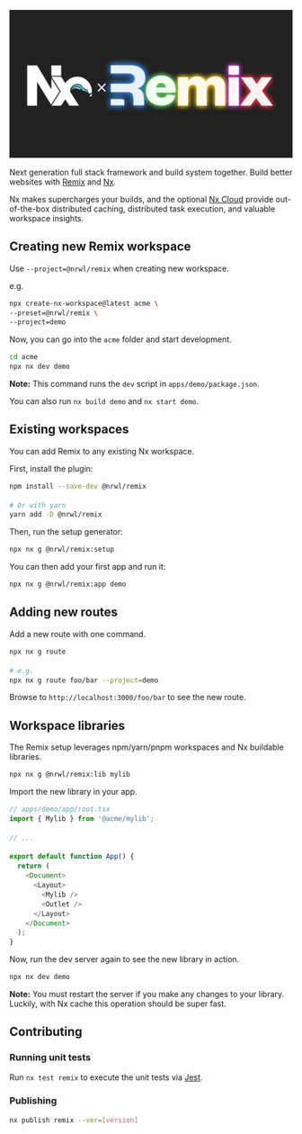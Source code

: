 <p style="text-align: center;"><img src="https://github.com/nrwl/nx-labs/raw/main/packages/remix/nx-remix.png" width="600" alt="Nx - Smart, Fast and Extensible Build System"></p>

Next generation full stack framework and build system together. Build better websites with [Remix](https://remix.run/) and [Nx](https://nx.dev).

Nx makes supercharges your builds, and the optional [Nx Cloud](https://nx.app) provide out-of-the-box distributed caching, distributed task execution, and valuable workspace insights.

## Creating new Remix workspace

Use `--project=@nrwl/remix` when creating new workspace.

e.g.

```bash
npx create-nx-workspace@latest acme \
--preset=@nrwl/remix \
--project=demo
```

Now, you can go into the `acme` folder and start development.

```bash
cd acme
npx nx dev demo
```

**Note:** This command runs the `dev` script in `apps/demo/package.json`.

You can also run `nx build demo` and `nx start demo`.

## Existing workspaces

You can add Remix to any existing Nx workspace.

First, install the plugin:

```bash
npm install --save-dev @nrwl/remix

# Or with yarn
yarn add -D @nrwl/remix
```

Then, run the setup generator:

```bash
npx nx g @nrwl/remix:setup
```

You can then add your first app and run it:

```bash
npx nx g @nrwl/remix:app demo
```

## Adding new routes

Add a new route with one command.

```bash
npx nx g route

# e.g.
npx nx g route foo/bar --project=demo
```

Browse to `http://localhost:3000/foo/bar` to see the new route.

## Workspace libraries

The Remix setup leverages npm/yarn/pnpm workspaces and Nx buildable libraries.

```bash
npx nx g @nrwl/remix:lib mylib
```

Import the new library in your app.

```typescript jsx
// apps/demo/app/root.tsx
import { Mylib } from '@acme/mylib';

// ...

export default function App() {
  return (
    <Document>
      <Layout>
        <Mylib />
        <Outlet />
      </Layout>
    </Document>
  );
}
```

Now, run the dev server again to see the new library in action.

```bash
npx nx dev demo
```

**Note:** You must restart the server if you make any changes to your library. Luckily, with Nx cache this operation should be super fast.

## Contributing

### Running unit tests

Run `nx test remix` to execute the unit tests via [Jest](https://jestjs.io).

### Publishing

```bash
nx publish remix --ver=[version]
```
